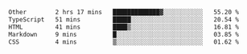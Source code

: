 <!--START_SECTION:waka-->

```txt
Other        2 hrs 17 mins   █████████████▓░░░░░░░░░░░   55.20 %
TypeScript   51 mins         █████░░░░░░░░░░░░░░░░░░░░   20.54 %
HTML         41 mins         ████▒░░░░░░░░░░░░░░░░░░░░   16.81 %
Markdown     9 mins          █░░░░░░░░░░░░░░░░░░░░░░░░   03.85 %
CSS          4 mins          ▒░░░░░░░░░░░░░░░░░░░░░░░░   01.62 %
```

<!--END_SECTION:waka-->